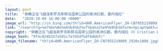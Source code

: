 ```yaml
---
layout: post
title:  "俯瞰正在飞越洛斯罗克斯群岛国家公园的美洲红鹳，委内瑞拉"
date:   "2020-10-09 16:00:00 +0800"
image_url: "http://cn.bing.com/th?id=OHR.AmericanFlyer_ZH-CN7955219009_1920x1080.jpg&rf=LaDigue_1920x1080.jpg&pid=hp"
link: "/search?q=%e7%be%8e%e6%b4%b2%e7%ba%a2%e9%b9%b3&form=hpcapt&mkt=zh-cn"
copyright: "俯瞰正在飞越洛斯罗克斯群岛国家公园的美洲红鹳，委内瑞拉 (© Cristian Lourenco/Getty Images)"
image_hash: "9f4c824b35fa501c7a7d5dfb4f8dbbfc"
image_filename: "th?id=OHR.AmericanFlyer_ZH-CN7955219009_1920x1080.jpg&rf=LaDigue_1920x1080.jpg&pid=hp"
---
```

